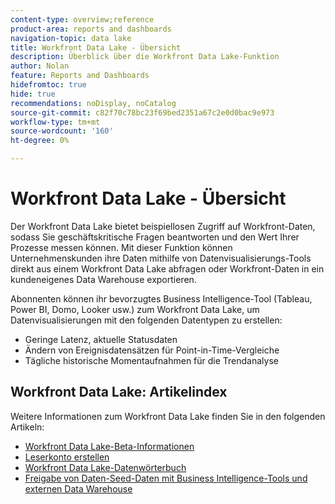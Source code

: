 ```yaml
---
content-type: overview;reference
product-area: reports and dashboards
navigation-topic: data lake
title: Workfront Data Lake - Übersicht
description: Überblick über die Workfront Data Lake-Funktion
author: Nolan
feature: Reports and Dashboards
hidefromtoc: true
hide: true
recommendations: noDisplay, noCatalog
source-git-commit: c82f70c78bc23f69bed2351a67c2e0d0bac9e973
workflow-type: tm+mt
source-wordcount: '160'
ht-degree: 0%

---
```


# Workfront Data Lake - Übersicht

Der Workfront Data Lake bietet beispiellosen Zugriff auf Workfront-Daten, sodass Sie geschäftskritische Fragen beantworten und den Wert Ihrer Prozesse messen können. Mit dieser Funktion können Unternehmenskunden ihre Daten mithilfe von Datenvisualisierungs-Tools direkt aus einem Workfront Data Lake abfragen oder Workfront-Daten in ein kundeneigenes Data Warehouse exportieren.

Abonnenten können ihr bevorzugtes Business Intelligence-Tool (Tableau, Power BI, Domo, Looker usw.) zum Workfront Data Lake, um Datenvisualisierungen mit den folgenden Datentypen zu erstellen:

* Geringe Latenz, aktuelle Statusdaten
* Ändern von Ereignisdatensätzen für Point-in-Time-Vergleiche
* Tägliche historische Momentaufnahmen für die Trendanalyse

## Workfront Data Lake: Artikelindex

Weitere Informationen zum Workfront Data Lake finden Sie in den folgenden Artikeln:

* [Workfront Data Lake-Beta-Informationen](/help/quicksilver/product-announcements/betas/data-lake-beta/data-lake-beta-information.md)
* [Leserkonto erstellen](/help/quicksilver/reports-and-dashboards/data-lake/create-a-reader-account.md)
* [Workfront Data Lake-Datenwörterbuch](/help/quicksilver/reports-and-dashboards/data-lake/data-dictionary.md)
* [Freigabe von Daten-Seed-Daten mit Business Intelligence-Tools und externen Data Warehouse](/help/quicksilver/reports-and-dashboards/data-lake/share-data-externally.md)
<!-- * [Basic Workfront data lake query examples](/help/quicksilver/reports-and-dashboards/data-lake/basic-query-examples.md) -->
